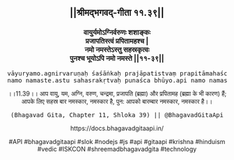<center><h2>||श्रीमद्‍भगवद्‍-गीता ११.३९||</h2>
<h3>वायुर्यमोऽग्निर्वरुणः शशाङ्कः<br/>प्रजापतिस्त्वं प्रपितामहश्च |<br/>नमो नमस्तेऽस्तु सहस्रकृत्वः<br/>पुनश्च भूयोऽपि नमो नमस्ते ||११-३९||</h3>
<pre>vāyuryamo.agnirvaruṇaḥ śaśāṅkaḥ prajāpatistvaṃ prapitāmahaśca .<br/>namo namaste.astu sahasrakṛtvaḥ punaśca bhūyo.api namo namaste ||11-39||</pre>
<p>।।11.39।। आप वायु, यम, अग्नि, वरुण, चन्द्रमा, प्रजापति (ब्रह्मा) और प्रपितामह (ब्रह्मा के भी कारण) हैं; आपके लिए सहस्र बार नमस्कार, नमस्कार है, पुन: आपको बारम्बार नमस्कार, नमस्कार है।।</p>
<pre>(Bhagavad Gita, Chapter 11, Shloka 39) || @BhagavadGitaApi</pre><p>https://docs.bhagavadgitaapi.in/</p><p>#API #bhagavadgitaapi #slok #nodejs #js #api #gitaapi #krishna #hinduism #vedic #ISKCON #shreemadbhagavadgita #technology</p></center>